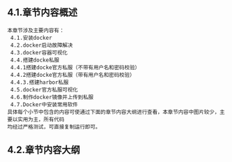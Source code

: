 
## 4.1.章节内容概述
    本章节涉及主要内容有：
     4.1.安装docker
     4.2.docker启动故障解决		
     4.3.docker容器可视化	
     4.4.搭建docke私服
     4.4.1搭建docke官方私服（不带有用户名和密码校验）
     4.4.2搭建docke官方私服（带有用户名和密码校验）	
     4.4.3.搭建harbor私服
     4.5.docker官方私服可视化
     4.6.制作docker镜像并上传到私服
     4.7.Docker中安装常用软件
	具体每个小节中包含的内容可使通过下面的章节内容大纲进行查看，本章节内容中图片较少，主要以实用为主，所有代码
    均经过严格测试，可直接复制运行即可。

## 4.2.章节内容大纲
	
<Markmap localtion="/enhance/markmap/environment/centos/centos7/chapter/centos7-outline5-chapter4.html"/>

